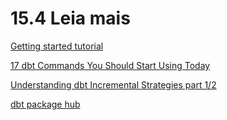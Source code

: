 # 15.4 Leia mais

[Getting started tutorial](https://docs.getdbt.com/docs/get-started/getting-started/overview)

[17 dbt Commands You Should Start Using Today](https://medium.com/indiciumtech/17-dbt-commands-you-should-start-using-today-581998dbf8f0)

[Understanding dbt Incremental Strategies part 1/2](https://medium.com/indiciumtech/understanding-dbt-incremental-strategies-part-1-2-22bd97c7eeb5)

[dbt package hub](https://hub.getdbt.com/)